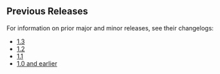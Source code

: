## Previous Releases

For information on prior major and minor releases, see their changelogs:


* [1.3](https://github.com/damian3031/dbt-trino/blob/1.3.latest/CHANGELOG.md)
* [1.2](https://github.com/damian3031/dbt-trino/blob/1.2.latest/CHANGELOG.md)
* [1.1](https://github.com/damian3031/dbt-trino/blob/1.1.latest/CHANGELOG.md)
* [1.0 and earlier](https://github.com/damian3031/dbt-trino/blob/1.0.latest/CHANGELOG.md)
